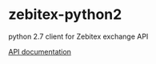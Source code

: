 # zebitex-python2
python 2.7 client for Zebitex exchange API

[API documentation](https://doc.zebitex.com/)
